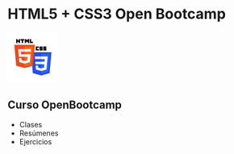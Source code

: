 # HTML5 + CSS3 Open Bootcamp
![](HTMLCSS.png)
## Curso OpenBootcamp
* Clases
* Resúmenes
* Ejercicios
